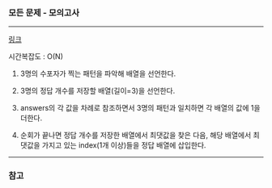 ### 모든 문제 - 모의고사

___

[링크](https://programmers.co.kr/learn/courses/30/lessons/42840?language=python3)

시간복잡도 : O(N)

1. 3명의 수포자가 찍는 패턴을 파악해 배열을 선언한다.

2. 3명의 정답 개수를 저장할 배열(길이=3)을 선언한다.

2. answers의 각 값을 차례로 참조하면서 3명의 패턴과 일치하면 각 배열의 값에 1을 더한다. 

3. 순회가 끝나면 정답 개수를 저장한 배열에서 최댓값을 찾은 다음, 해당 배열에서 최댓값을 가지고 있는 index(1개 이상)들을 정답 배열에 삽입한다.

___
### 참고